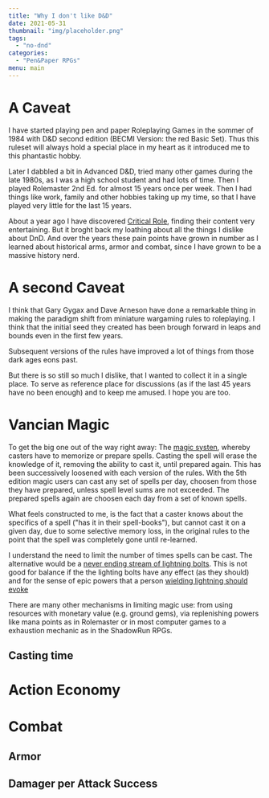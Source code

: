 ```yaml
---
title: "Why I don't like D&D"
date: 2021-05-31
thumbnail: "img/placeholder.png"
tags:
  - "no-dnd"
categories:
  - "Pen&Paper RPGs"
menu: main
---
```


# A Caveat

I have started playing pen and paper Roleplaying Games in the sommer of 1984 with D&D second edition
(BECMI Version: the red Basic Set). Thus this ruleset will always hold a special place in my heart
as it introduced me to this phantastic hobby.

Later I dabbled a bit in Advanced D&D, tried many other games during the late 1980s, as I was a high
school student and had lots of time. Then I played Rolemaster 2nd Ed. for almost 15 years once per
week. Then I had things like work, family and other hobbies taking up my time, so that I have played
very little for the last 15 years.

About a year ago I have discovered [Critical Role](https://critrole.com/), finding their content
very entertaining. But it broght back my loathing about all the things I dislike about DnD. And over
the years these pain points have grown in number as I learned about historical arms, armor and
combat, since I have grown to be a massive history nerd.

# A second Caveat

I think that Gary Gygax and Dave Arneson have done a remarkable thing in making the paradigm shift
from miniature wargaming rules to roleplaying. I think that the initial seed they created has been
brough forward in leaps and bounds even in the first few years.

Subsequent versions of the rules have improved a lot of things from those dark ages eons past.


But there is so still so much I dislike, that I wanted to collect it in a single place. To serve as
reference place for discussions (as if the last 45 years have no been enough) and to keep me
amused. I hope you are too. 


# Vancian Magic

To get the big one out of the way right away: The [magic
systen](https://dungeonsdragons.fandom.com/wiki/Vancian_magic_system), whereby casters have to
memorize or prepare spells. Casting the spell will erase the knowledge of it, removing the ability
to cast it, until prepared again. This has been successively loosened with each version of the
rules. With the 5th edition magic users can cast any set of spells per day, choosen from those they
have prepared, unless spell level sums are not exceeded. The prepared spells again are choosen each
day from a set of known spells. 

What feels constructed to me, is the fact that a caster knows about the specifics of a spell ("has
it in their spell-books"), but cannot cast it on a given day, due to some selective memory loss, in
the original rules to the point that the spell was completely gone until re-learned. 

I understand the need to limit the number of times spells can be cast. The alternative would be a
[never ending stream of lightning bolts](https://www.youtube.com/watch?v=j_ekugPKqFw). This is not
good for balance if the the lighting bolts have any effect (as they should) and for the sense of
epic powers that a person [wielding lightning should
evoke](https://www.youtube.com/watch?v=03lFuZIYv2I)

There are many other mechanisms in limiting magic use: from using resources with monetary value
(e.g. ground gems), via replenishing powers like mana points as in Rolemaster or in most computer
games to a exhaustion mechanic as in the ShadowRun RPGs.

## Casting time


# Action Economy


# Combat

## Armor

## Damager per Attack Success






